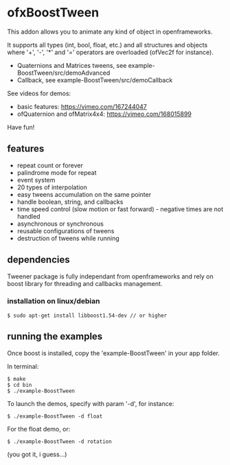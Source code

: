 # ofxBoostTween #

This addon allows you to animate any kind of object in openframeworks.

It supports all types (int, bool, float, etc.) and all structures and objects where '+', '-', '*' and '=' operators are overloaded (ofVec2f for instance).

*   Quaternions and Matrices tweens, see example-BoostTween/src/demoAdvanced
*   Callback, see example-BoostTween/src/demoCallback

See videos for demos:

*   basic features: https://vimeo.com/167244047
*   ofQuaternion and ofMatrix4x4: https://vimeo.com/168015899

Have fun!

## features ##

*   repeat count or forever
*   palindrome mode for repeat
*   event system
*   20 types of interpolation
*   easy tweens accumulation on the same pointer
*   handle boolean, string, and callbacks
*   time speed control (slow motion or fast forward) - negative times are not handled
*   asynchronous or synchronous
*   reusable configurations of tweens
*   destruction of tweens while running

## dependencies ##

Tweener package is fully independant from openframeworks and rely on boost library for threading and callbacks management.

### installation on linux/debian ###

    $ sudo apt-get install libboost1.54-dev // or higher

## running the examples ##

Once boost is installed, copy the 'example-BoostTween' in your app folder.

In terminal:

    $ make
    $ cd bin
    $ ./example-BoostTween

To launch the demos, specify with param '-d', for instance:

    $ ./example-BoostTween -d float

For the float demo, or:

    $ ./example-BoostTween -d rotation

(you got it, i guess...)
